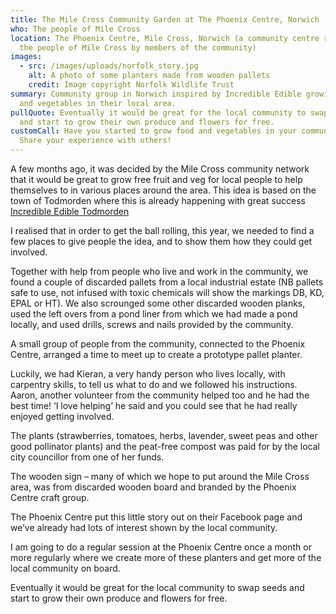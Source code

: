 ```yaml
---
title: The Mile Cross Community Garden at The Phoenix Centre, Norwich
who: The people of Mile Cross
location: The Phoenix Centre, Mile Cross, Norwich (a community centre run for
  the people of Mile Cross by members of the community)
images:
  - src: /images/uploads/norfolk_story.jpg
    alt: A photo of some planters made from wooden pallets
    credit: Image copyright Norfolk Wildlife Trust
summary: Community group in Norwich inspired by Incredible Edible growing food
  and vegetables in their local area.
pullQuote: Eventually it would be great for the local community to swap seeds
  and start to grow their own produce and flowers for free.
customCall: Have you started to grow food and vegetables in your community?
  Share your experience with others!
---
```

A few months ago, it was decided by the Mile Cross community network that it would be great to grow free fruit and veg for local people to help themselves to in various places around the area. This idea is based on the town of Todmorden where this is already happening with great success[ Incredible Edible Todmorden](https://www.incredible-edible-todmorden.co.uk/)


I realised that in order to get the ball rolling, this year, we needed to find a few places to give people the idea, and to show them how they could get involved.


Together with help from people who live and work in the community, we found a couple of discarded pallets from a local industrial estate (NB pallets safe to use, not infused with toxic chemicals will show the markings DB, KD, EPAL or HT). We also scrounged some other discarded wooden planks, used the left overs from a pond liner from which we had made a pond locally, and used drills, screws and nails provided by the community.


A small group of people from the community, connected to the Phoenix Centre, arranged a time to meet up to create a prototype pallet planter.


Luckily, we had Kieran, a very handy person who lives locally, with carpentry skills, to tell us what to do and we followed his instructions. Aaron, another volunteer from the community helped too and he had the best time! ‘I love helping’ he said and you could see that he had really enjoyed getting involved.


The plants (strawberries, tomatoes, herbs, lavender, sweet peas and other good pollinator plants) and the peat-free compost was paid for by the local city councillor from one of her funds.


The wooden sign – many of which we hope to put around the Mile Cross area, was from discarded wooden board and branded by the Phoenix Centre craft group.


The Phoenix Centre put this little story out on their Facebook page and we’ve already had lots of interest shown by the local community. 


I am going to do a regular session at the Phoenix Centre once a month or more regularly where we create more of these planters and get more of the local community on board.


Eventually it would be great for the local community to swap seeds and start to grow their own produce and flowers for free.